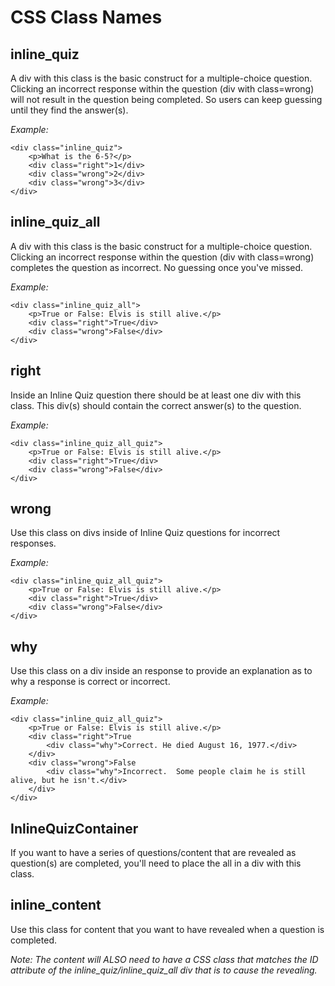 # CSS Class Names #

## inline\_quiz ##
A div with this class is the basic construct for a multiple-choice question.  Clicking an incorrect response within the question (div with class=wrong) will not result in the question being completed.  So users can keep guessing until they find the answer(s).

_Example:_
```
<div class="inline_quiz">
	<p>What is the 6-5?</p>
	<div class="right">1</div>
	<div class="wrong">2</div>
	<div class="wrong">3</div>
</div>
```

## inline\_quiz\_all ##
A div with this class is the basic construct for a multiple-choice question.  Clicking an incorrect response within the question (div with class=wrong) completes the question as incorrect.  No guessing once you've missed.

_Example:_
```
<div class="inline_quiz_all">
	<p>True or False: Elvis is still alive.</p>
	<div class="right">True</div>
	<div class="wrong">False</div>
</div>
```

## right ##
Inside an Inline Quiz question there should be at least one div with this class.  This div(s) should contain the correct answer(s) to the question.

_Example:_
```
<div class="inline_quiz_all_quiz">
	<p>True or False: Elvis is still alive.</p>
	<div class="right">True</div>
	<div class="wrong">False</div>
</div>
```

## wrong ##
Use this class on divs inside of Inline Quiz questions for incorrect responses.

_Example:_
```
<div class="inline_quiz_all_quiz">
	<p>True or False: Elvis is still alive.</p>
	<div class="right">True</div>
	<div class="wrong">False</div>
</div>
```

## why ##
Use this class on a div inside an response to provide an explanation as to why a response is correct or incorrect.

_Example:_
```
<div class="inline_quiz_all_quiz">
	<p>True or False: Elvis is still alive.</p>
	<div class="right">True
		<div class="why">Correct. He died August 16, 1977.</div>
	</div>
	<div class="wrong">False
		<div class="why">Incorrect.  Some people claim he is still alive, but he isn't.</div>
	</div>
</div>
```

## InlineQuizContainer ##
If you want to have a series of questions/content that are revealed as question(s) are completed, you'll need to place the all in a div with this class.

## inline\_content ##
Use this class for content that you want to have revealed when a question is completed.

_Note: The content will ALSO need to have a CSS class that matches the ID attribute of the inline\_quiz/inline\_quiz\_all div that is to cause the revealing._